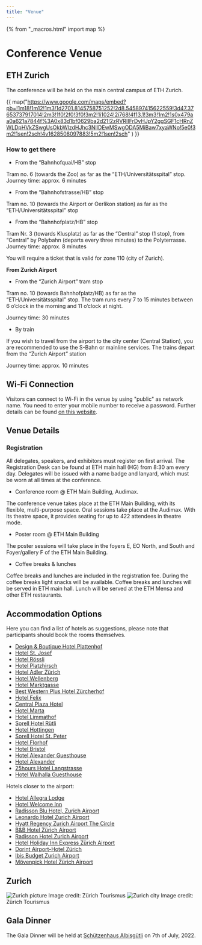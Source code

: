 ```yaml
---
title: "Venue"
---
```

{% from "_macros.html" import map %}

# Conference Venue

## ETH Zurich

The conference will be held on the main central campus of ETH Zurich.

{{ map("https://www.google.com/maps/embed?pb=!1m18!1m12!1m3!1d2701.8145758751252!2d8.545897415622559!3d47.37653737917014!2m3!1f0!2f0!3f0!3m2!1i1024!2i768!4f13.1!3m3!1m2!1s0x479aa0a621a7844f%3A0x83d1bf0629ba2d21!2zRVRIIFrDvHJpY2ggSGF1cHRnZWLDpHVkZSwgUsOkbWlzdHJhc3NlIDEwMSwgODA5MiBaw7xyaWNo!5e0!3m2!1sen!2sch!4v1628508097883!5m2!1sen!2sch" ) }}
<!-- The keynotes and oral sessions will be presented in TBD

The poster sessions, industry exhibition TBD -->

### How to get there

* From the “Bahnhofquai/HB” stop

Tram no. 6 (towards the Zoo) as far as the “ETH/Universitätsspital” stop. Journey time: approx. 6 minutes

* From the “Bahnhofstrasse/HB” stop

Tram no. 10 (towards the Airport or Oerlikon station) as far as the “ETH/Universitätsspital” stop

* From the “Bahnhofplatz/HB” stop

Tram Nr. 3 (towards Klusplatz) as far as the “Central” stop (1 stop), from “Central” by Polybahn (departs every three minutes) to the Polyterrasse. Journey time: approx. 8 minutes

You will require a ticket that is valid for zone 110 (city of Zurich).

**From Zurich Airport**

* From the “Zurich Airport” tram stop

Tram no. 10 (towards Bahnhofplatz/HB) as far as the “ETH/Universitätsspital” stop. The tram runs every 7 to 15 minutes between 6 o’clock in the morning and 11 o’clock at night.

Journey time: 30 minutes

* By train

If you wish to travel from the airport to the city center (Central Station), you are recommended to use the S-​Bahn or mainline services. The trains depart from the “Zurich Airport” station

Journey time: approx. 10 minutes


## Wi-Fi Connection

Visitors can connect to Wi-Fi in the venue by using "public" as network name. You need to enter your mobile number to receive a password. Further details can be found [on this website](https://unlimited.ethz.ch/display/itkb/Wi-Fi#WiFi-Guests).


## Venue Details
 
### Registration
 
All delegates, speakers, and exhibitors must register on first arrival. The Registration Desk can be found at ETH main hall (HG) from 8:30 am every day. Delegates will be issued with a name badge and lanyard, which must be worn at all times at the conference.
 
 
* Conference room @  ETH Main Building, Audimax.
 
The conference venue takes place at the ETH Main Building, with its flexible, multi-purpose space.  Oral sessions take place at the Audimax. With its theatre space, it provides seating for up to 422 attendees in theatre mode.
 
 
* Poster room @ ETH Main Building
 
The poster sessions will take place in the foyers E, EO North, and South and Foyer/gallery F of the ETH Main Building.
 
 
* Coffee breaks & lunches
 
Coffee breaks and lunches are included in the registration fee. During the coffee breaks light snacks will be available. Coffee breaks and lunches will be served in ETH main hall.
Lunch will be served at the ETH Mensa and other ETH restaurants.


## Accommodation Options 

Here you can find a list of hotels as suggestions, please note that participants should book the rooms themselves.

 * [Design & Boutique Hotel Plattenhof](https://www.zuerich.com/en/visit/accommodation/designhotel-plattenhof)
  * [Hotel St. Josef](https://www.zuerich.com/en/visit/accommodation/hotel-st-josef)
  * [Hotel Rössli](https://www.zuerich.com/en/visit/accommodation/hotel-roessli)
  * [Hotel Platzhirsch](https://www.zuerich.com/en/visit/accommodation/hotel-platzhirsch)
  * [Hotel Adler Zürich](https://www.zuerich.com/en/visit/accommodation/hotel-adler-zurich)
  * [Hotel Wellenberg](https://www.zuerich.com/en/visit/accommodation/hotel-wellenberg)
  * [Hotel Marktgasse](https://www.zuerich.com/en/visit/accommodation/marktgasse-hotel)
  * [Best Western Plus Hotel Zürcherhof](https://www.zuerich.com/en/visit/accommodation/zuercherhof-best-western-hotel)
  * [Hotel Felix](https://www.zuerich.com/en/visit/accommodation/hotel-felix)
  * [Central Plaza Hotel](https://www.zuerich.com/en/visit/accommodation/central-plaza-hotel)
  * [Hotel Marta](https://www.zuerich.com/en/visit/accommodation/hotel-marta)
  * [Hotel Limmathof](https://www.zuerich.com/en/visit/accommodation/hotel-limmathof)
  * [Sorell Hotel Rütli](https://www.zuerich.com/en/visit/accommodation/ruetli-sorell-hotel)
  * [Hotel Hottingen](https://www.zuerich.com/en/visit/accommodation/hotel-hottingen)
  * [Sorell Hotel St. Peter](https://www.zuerich.com/en/visit/accommodation/sorell-hotel-st-peter)
  * [Hotel Florhof](https://www.zuerich.com/en/visit/accommodation/hotel-florhof)
  * [Hotel Bristol](https://www.zuerich.com/en/visit/accommodation/hotel-bristol)
  * [Hotel Alexander Guesthouse](https://www.zuerich.com/en/visit/accommodation/hotel-alexander-guesthouse)
  * [Hotel Alexander](https://www.zuerich.com/en/visit/accommodation/hotel-alexander-guesthouse)
  * [25hours Hotel Langstrasse](https://www.zuerich.com/en/visit/accommodation/25hours-hotel-langstrasse)
  * [Hotel Walhalla Guesthouse](https://www.zuerich.com/en/visit/accommodation/hotel-walhalla-guesthouse)

Hotels closer to the airport:

  * [Hotel Allegra Lodge](https://www.zuerich.com/en/visit/accommodation/hotel-allegra-lodge)
  * [Hotel Welcome Inn](https://www.zuerich.com/en/visit/accommodation/hotel-welcome-inn)
  * [Radisson Blu Hotel, Zurich Airport](https://www.zuerich.com/en/visit/accommodation/radisson-blu-hotel-zurich-airport)
  * [Leonardo Hotel Zurich Airport](https://www.zuerich.com/en/visit/accommodation/leonardo-hotel-zurich-airport)
  * [Hyatt Regency Zurich Airport The Circle](https://www.zuerich.com/en/visit/accommodation/hyatt-regency-zurich-airport-the-circle)
  * [B&B Hotel Zürich Airport](https://www.zuerich.com/en/visit/accommodation/bb-hotel-zurich-airport)
  * [Radisson Hotel Zurich Airport](https://www.zuerich.com/en/visit/accommodation/radisson-hotel-zurich-airport)
  * [Hotel Holiday Inn Express Zürich Airport](https://www.zuerich.com/en/visit/accommodation/hotel-holiday-inn-express-zuerich-airport)
  * [Dorint Airport-Hotel Zürich](https://www.zuerich.com/en/visit/accommodation/dorint-airport-hotel-zuerich)
  * [Ibis Budget Zurich Airport](https://www.zuerich.com/en/visit/accommodation/ibis-budget-zurich-airport)
  * [Mövenpick Hotel Zürich Airport](https://www.zuerich.com/en/visit/accommodation/moevenpick-hotel-zuerich-airport)


## Zurich 

<img alt="Zurich picture" src="/images/zurich.jpg">
    <span class="credits">
        Image credit: Zürich Tourismus
    </span>

<img alt="Zurich city" src="/images/zurich_city.jpg">
    <span class="credits">
        Image credit: Zürich Tourismus
    </span>

<!-- ## Travel Information

<img alt="Zurich Travel Information" src="/images/zurich_info.jpg">
    <span class="credits">
        Image credit: Zürich Tourismus
    </span> -->

## Gala Dinner

The Gala Dinner will be held at [Schützenhaus Albisgütli](https://g.page/Albisguetli?share) on 7th of July, 2022. 
